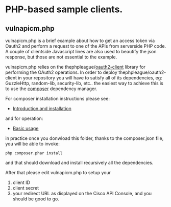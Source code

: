# PHP-based sample clients.
## vulnapicm.php
vulnapicm.php is a brief example about how to get an access token via Oauth2 and perform a request to one of the APIs from serverside PHP code. A couple of clientside Javascript lines are also used to beautify the json response, but those are not essential to the example.

vulnapicm.php relies on the thephpleague/[oauth2-client](https://github.com/thephpleague/oauth2-client) library for performing the OAuth2 operations.
In order to deploy thephpleague/oauth2-client in your repository you will have to satisfy all of its dependencies, eg: GuzzleHttp, random-lib, security-lib, etc.. the easiest way to achieve this is to use the [composer](https://getcomposer.org) dependency manager.

For composer installation instructions please see:
* [Introduction and installation](https://getcomposer.org/doc/00-intro.md)

and for operation:
* [Basic usage](https://getcomposer.org/doc/01-basic-usage.md)

in practice once you donwload this folder, thanks to the composer.json file, you will be able to invoke:
```
php composer.phar install
```
and that should download and install recursively all the dependencies.

After that please edit vulnapicm.php to setup your 
1. client ID
2. client secret 
3. your redirect URL
as displayed on the Cisco API Console, and you should be good to go.


